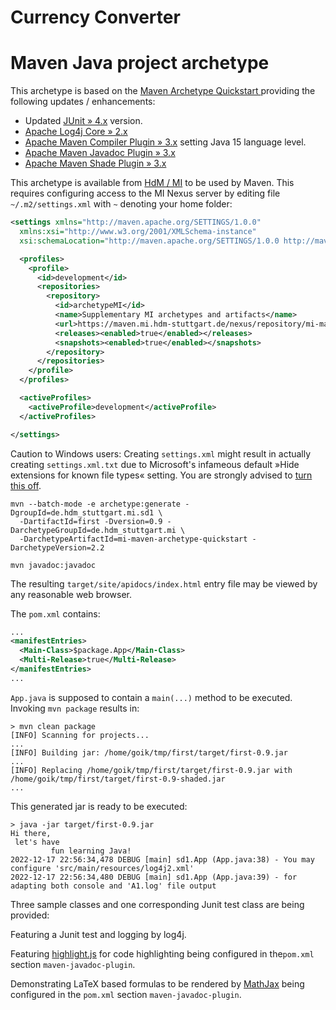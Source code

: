 # Currency Converter




# Maven Java project archetype


This archetype is based on the
[Maven Archetype Quickstart ](https://mvnrepository.com/artifact/org.apache.maven.archetypes/maven-archetype-quickstart/1.4)
providing the following updates / enhancements:

* Updated [JUnit » 4.x](https://mvnrepository.com/artifact/junit/junit) version.
* [Apache Log4j Core » 2.x](https://mvnrepository.com/artifact/org.apache.logging.log4j/log4j-core)
* [Apache Maven Compiler Plugin » 3.x](https://mvnrepository.com/artifact/org.apache.maven.plugins/maven-compiler-plugin)
   setting Java 15 language level.
* [Apache Maven Javadoc Plugin » 3.x](https://mvnrepository.com/artifact/org.apache.maven.plugins/maven-javadoc-plugin)
* [Apache Maven Shade Plugin » 3.x](https://mvnrepository.com/artifact/org.apache.maven.plugins/maven-shade-plugin) 


This archetype is available from [HdM / MI](https://maven.mi.hdm-stuttgart.de/nexus/service/rest/repository/browse/mi-maven/de/hdm_stuttgart/mi/mi-maven-archetype-quickstart/2.2)
to be used by Maven. This requires configuring access to the MI Nexus server by editing file `~/.m2/settings.xml`
with `~` denoting your home folder:

```xml
<settings xmlns="http://maven.apache.org/SETTINGS/1.0.0"
  xmlns:xsi="http://www.w3.org/2001/XMLSchema-instance"
  xsi:schemaLocation="http://maven.apache.org/SETTINGS/1.0.0 http://maven.apache.org/xsd/settings-1.0.0.xsd">

  <profiles>
    <profile>
      <id>development</id>
      <repositories>
        <repository>
          <id>archetypeMI</id>
	      <name>Supplementary MI archetypes and artifacts</name>
          <url>https://maven.mi.hdm-stuttgart.de/nexus/repository/mi-maven</url>
          <releases><enabled>true</enabled></releases>
          <snapshots><enabled>true</enabled></snapshots>
        </repository>
      </repositories>
    </profile>
  </profiles>

  <activeProfiles>
    <activeProfile>development</activeProfile>
  </activeProfiles>

</settings>
```
Caution to Windows users: Creating `settings.xml` might result in actually creating `settings.xml.txt`
due to  Microsoft's infameous default »Hide extensions for known file types« setting. You are strongly
advised to [turn this off](https://www.thewindowsclub.com/show-file-extensions-in-windows).



```shell
mvn --batch-mode -e archetype:generate -DgroupId=de.hdm_stuttgart.mi.sd1 \
  -DartifactId=first -Dversion=0.9 -DarchetypeGroupId=de.hdm_stuttgart.mi \
  -DarchetypeArtifactId=mi-maven-archetype-quickstart -DarchetypeVersion=2.2
```


```shell
mvn javadoc:javadoc
```

The resulting `target/site/apidocs/index.html` entry file may be viewed by any reasonable web browser.


The `pom.xml` contains:

```xml
...
<manifestEntries>
  <Main-Class>$package.App</Main-Class>
  <Multi-Release>true</Multi-Release>
</manifestEntries>
...
```

`App.java` is supposed to contain a `main(...)` method to be executed. Invoking `mvn package` results in:

```shell
> mvn clean package
[INFO] Scanning for projects...
...
[INFO] Building jar: /home/goik/tmp/first/target/first-0.9.jar
...
[INFO] Replacing /home/goik/tmp/first/target/first-0.9.jar with /home/goik/tmp/first/target/first-0.9-shaded.jar
...
```
This generated jar is ready to be executed:

```shell
> java -jar target/first-0.9.jar 
Hi there,
 let's have
         fun learning Java!
2022-12-17 22:56:34,478 DEBUG [main] sd1.App (App.java:38) - You may configure 'src/main/resources/log4j2.xml' 
2022-12-17 22:56:34,480 DEBUG [main] sd1.App (App.java:39) - for adapting both console and 'A1.log' file output
```


Three sample classes and one corresponding Junit test class are being provided:


Featuring a Junit test and logging by log4j.


Featuring [highlight.js](https://highlightjs.org) for code highlighting being configured in the`pom.xml`
section `maven-javadoc-plugin`.


Demonstrating LaTeX based formulas to be rendered by [MathJax](https://www.mathjax.org) being configured
in the `pom.xml` section `maven-javadoc-plugin`.
